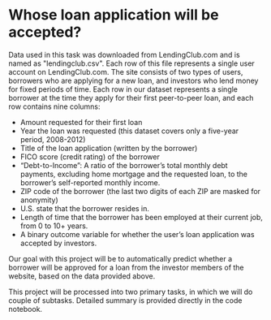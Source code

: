 # Whose loan application will be accepted?


Data used in this task was downloaded from LendingClub.com and is named as "lendingclub.csv". Each row of this file represents a single user account on LendingClub.com. The site consists of two types of users, borrowers who are applying for a new loan, and investors who lend money for fixed periods of time. Each row in our dataset represents a single borrower at the time they apply for their first peer-to-peer loan, and each row contains nine columns:

*  Amount requested for their first loan
*  Year the loan was requested (this dataset covers only a five-year period, 2008-2012)
*  Title of the loan application (written by the borrower)
*  FICO score (credit rating) of the borrower
*  “Debt-to-Income”: A ratio of the borrower’s total monthly debt payments, excluding home mortgage and the requested loan, to the borrower’s self-reported monthly income.
*  ZIP code of the borrower (the last two digits of each ZIP are masked for anonymity)
*  U.S. state that the borrower resides in.
*  Length of time that the borrower has been employed at their current job, from 0 to 10+ years.
*  A binary outcome variable for whether the user’s loan application was accepted by investors.

Our goal with this project will be to automatically predict whether a borrower will be approved for a loan from the investor members of the website, based  on the data provided above. 


This project will be processed into two primary tasks, in which we will do couple of subtasks. Detailed summary is provided directly in the code notebook.


